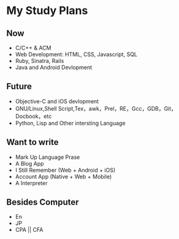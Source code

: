 # My Study Plans

## Now
* C/C++ & ACM 
* Web Development: HTML, CSS, Javascript, SQL
* Ruby, Sinatra, Rails
* Java and Android Devlopment

## Future
* Objective-C and iOS devlopment 
* GNU/Linux,Shell Script,Tex，awk，Prel，RE，Gcc，GDB，Git，Docbook，etc 
* Python, Lisp and Other intersting Language

## Want to write
* Mark Up Language Prase 
* A Blog App
* I Still Remember (Web + Android + iOS)
* Account App (Native + Web + Mobile)
* A Interpreter

## Besides Computer
* En
* JP
* CPA || CFA


